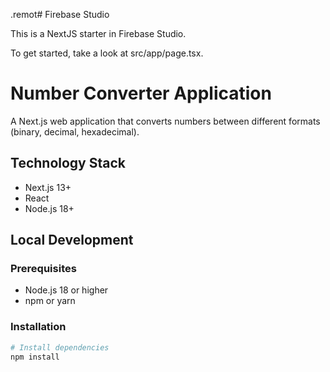 .remot# Firebase Studio

This is a NextJS starter in Firebase Studio.

To get started, take a look at src/app/page.tsx.
# Number Converter Application
A Next.js web application that converts numbers between different
formats (binary, decimal, hexadecimal).
## Technology Stack
- Next.js 13+
- React
- Node.js 18+
## Local Development
### Prerequisites
- Node.js 18 or higher
- npm or yarn
### Installation
```bash
# Install dependencies
npm install